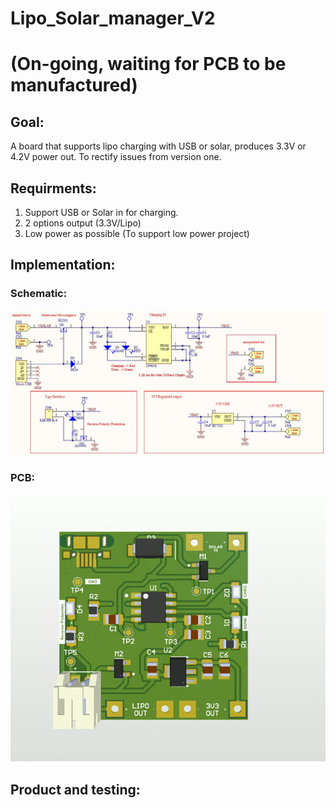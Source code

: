 # Lipo_Solar_manager_V2
# (On-going, waiting for PCB to be manufactured)
## Goal:
A board that supports lipo charging with USB or solar, produces 3.3V or 4.2V power out.
To rectify issues from version one.

## Requirments:
1. Support USB or Solar in for charging.
2. 2 options output (3.3V/Lipo)
3. Low power as possible (To support low power project)
## Implementation:
### Schematic:
![](Images/Schematic.JPG) 
### PCB:
![](Images/PCB.gif) 
## Product and testing:


